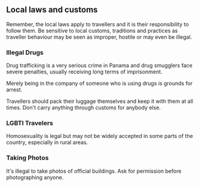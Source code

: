 ## Local laws and customs

Remember, the local laws apply to travellers and it is their responsibility to follow them. Be sensitive to local customs, traditions and practices as traveller behaviour may be seen as improper, hostile or may even be illegal.

### **Illegal Drugs**

Drug trafficking is a very serious crime in Panama and drug smugglers face severe penalties, usually receiving long terms of imprisonment.

Merely being in the company of someone who is using drugs is grounds for arrest.

Travellers should pack their luggage themselves and keep it with them at all times. Don't carry anything through customs for anybody else.

### **LGBTI Travelers**

Homosexuality is legal but may not be widely accepted in some parts of the country, especially in rural areas.

### **Taking Photos**

It's illegal to take photos of official buildings. Ask for permission before photographing anyone.
